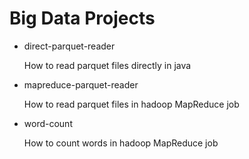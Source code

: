 # Big Data Projects

- direct-parquet-reader

    How to read parquet files directly in java

- mapreduce-parquet-reader

    How to read parquet files in hadoop MapReduce job

- word-count

    How to count words in hadoop MapReduce job